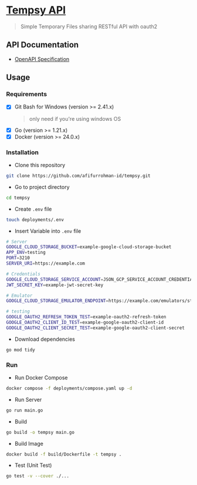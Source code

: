 # [Tempsy API](https://api.tempsy.afifurrohman.my.id)
> Simple Temporary Files sharing RESTful API with oauth2

## API Documentation
- [OpenAPI Specification](api/openapi-spec/v1.yaml)

## Usage

### Requirements

- [x] Git Bash for Windows (version >= 2.41.x)
  > only need if you're using windows OS
- [x] Go (version >= 1.21.x)
- [x] Docker (version >= 24.0.x)

### Installation
- Clone this repository

```sh
git clone https://github.com/afifurrohman-id/tempsy.git
```

- Go to project directory

```sh
cd tempsy
```

- Create `.env` file

```sh
touch deployments/.env
```

- Insert Variable into `.env` file

```sh
# Server
GOOGLE_CLOUD_STORAGE_BUCKET=example-google-cloud-storage-bucket
APP_ENV=testing
PORT=3210
SERVER_URI=https://example.com

# Credentials
GOOGLE_CLOUD_STORAGE_SERVICE_ACCOUNT=JSON_GCP_SERVICE_ACCOUNT_CREDENTIAL
JWT_SECRET_KEY=example-jwt-secret-key

# Emulator
GOOGLE_CLOUD_STORAGE_EMULATOR_ENDPOINT=https://example.com/emulators/storage/v1

# testing
GOOGLE_OAUTH2_REFRESH_TOKEN_TEST=example-oauth2-refresh-token
GOOGLE_OAUTH2_CLIENT_ID_TEST=example-google-oauth2-client-id
GOOGLE_OAUTH2_CLIENT_SECRET_TEST=example-google-oauth2-client-secret
```

- Download dependencies

```sh
go mod tidy
```

### Run
- Run Docker Compose

```sh
docker compose -f deployments/compose.yaml up -d
```

- Run Server

```sh
go run main.go
```

- Build
```sh
go build -o tempsy main.go
```

- Build Image

```sh
docker build -f build/Dockerfile -t tempsy .
```

- Test (Unit Test)

```sh
go test -v --cover ./...
```
